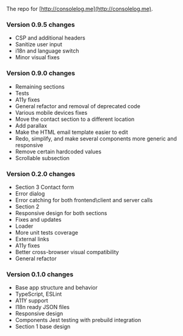 The repo for [http://consolelog.me](http://consolelog.me).

### Version 0.9.5 changes

- CSP and additional headers
- Sanitize user input
- i18n and language switch
- Minor visual fixes

### Version 0.9.0 changes

- Remaining sections
- Tests
- A11y fixes
- General refactor and removal of deprecated code
- Various mobile devices fixes
- Move the contact section to a different location
- Add parallax
- Make the HTML email template easier to edit
- Redo, simplify, and make several components more generic and responsive
- Remove certain hardcoded values
- Scrollable subsection

### Version 0.2.0 changes

- Section 3 Contact form
- Error dialog
- Error catching for both frontend\client and server calls
- Section 2
- Responsive design for both sections
- Fixes and updates
- Loader
- More unit tests coverage
- External links
- A11y fixes
- Better cross-browser visual compatibility
- General refactor

### Version 0.1.0 changes

- Base app structure and behavior
- TypeScript, ESLint
- A11Y support
- I18n ready JSON files
- Responsive design
- Components Jest testing with prebuild integration
- Section 1 base design
